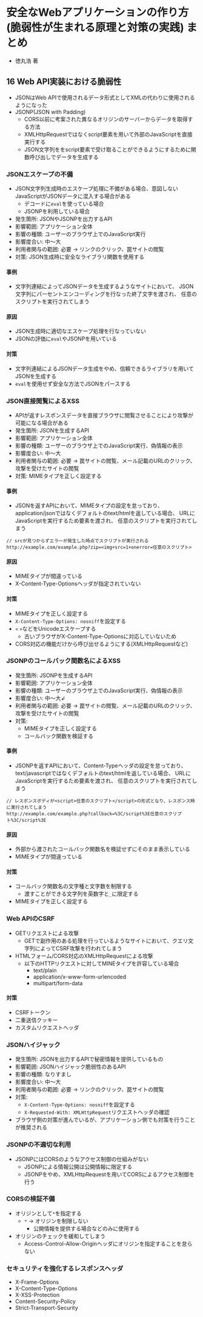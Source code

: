 # 安全なWebアプリケーションの作り方(脆弱性が生まれる原理と対策の実践) まとめ
- 徳丸浩 著

## 16 Web API実装における脆弱性
- JSONはWeb APIで使用されるデータ形式としてXMLの代わりに使用されるようになった
- JSONP(JSON with Padding)
  - CORS以前に考案された異なるオリジンのサーバーからデータを取得する方法
  - XMLHttpRequestではなくscript要素を用いて外部のJavaScriptを直接実行する
  - JSON文字列ををscript要素で受け取ることができるようにするために関数呼び出しでデータを生成する

### JSONエスケープの不備
- JSON文字列生成時のエスケープ処理に不備がある場合、意図しないJavaScriptがJSONデータに混入する場合がある
  - デコードに`eval`を使っている場合
  - JSONPを利用している場合
- 発生箇所: JSONやJSONPを出力するAPI
- 影響範囲: アプリケーション全体
- 影響の種類: ユーザーのブラウザ上でのJavaScript実行
- 影響度合い: 中〜大
- 利用者関与の範囲: 必要 -> リンクのクリック、罠サイトの閲覧
- 対策: JSON生成時に安全なライブラリ関数を使用する

#### 事例
- 文字列連結によってJSONデータを生成するようなサイトにおいて、
  JSON文字列にパーセントエンコーディングを行なった終了文字を渡され、
  任意のスクリプトを実行されてしまう

#### 原因
- JSON生成時に適切なエスケープ処理を行なっていない
- JSONの評価に`eval`やJSONPを用いている

#### 対策
- 文字列連結によるJSONデータ生成をやめ、信頼できるライブラリを用いてJSONを生成する
- `eval`を使用せず安全な方法でJSONをパースする

### JSON直接閲覧によるXSS
- APIが返すレスポンスデータを直接ブラウザに閲覧させることにより攻撃が可能になる場合がある
- 発生箇所: JSONを生成するAPI
- 影響範囲: アプリケーション全体
- 影響の種類: ユーザーのブラウザ上でのJavaScript実行、偽情報の表示
- 影響度合い: 中〜大
- 利用者関与の範囲: 必要 -> 罠サイトの閲覧、メール記載のURLのクリック、攻撃を受けたサイトの閲覧
- 対策: MIMEタイプを正しく設定する

#### 事例
- JSONを返すAPIにおいて、MIMEタイプの設定を怠っており、
  application/jsonではなくデフォルトのtext/htmlを返している場合、
  URLにJavaScriptを実行するため要素を渡され、
  任意のスクリプトを実行されてしまう
```
// srcが見つからずエラーが発生した時点でスクリプトが実行される
http://example.com/example.php?zip=<img+src=1+onerror=任意のスクリプト>
```

#### 原因
- MIMEタイプが間違っている
- X-Content-Type-Optionsヘッダが指定されていない

#### 対策
- MIMEタイプを正しく設定する
- `X-Content-Type-Options: nosniff`を設定する
- `<` `>`などをUnicodeエスケープする
  - 古いブラウザがX-Content-Type-Optionsに対応していないため
- CORS対応の機能だけから呼び出せるようにする(XMLHttpRequestなど)

### JSONPのコールバック関数名によるXSS
- 発生箇所: JSONPを生成するAPI
- 影響範囲: アプリケーション全体
- 影響の種類: ユーザーのブラウザ上でのJavaScript実行、偽情報の表示
- 影響度合い: 中〜大↲
- 利用者関与の範囲: 必要 -> 罠サイトの閲覧、メール記載のURLのクリック、攻撃を受けたサイトの閲覧
- 対策:
  - MIMEタイプを正しく設定する
  - コールバック関数を検証する

#### 事例
- JSONPを返すAPIにおいて、Content-Typeヘッダの設定を怠っており、
  text/javascriptではなくデフォルトのtext/htmlを返している場合、
  URLにJavaScriptを実行するため要素を渡され、
  任意のスクリプトを実行されてしまう
```
// レスポンスボディが<script>任意のスクリプト</script>の形式となり、レスポンス時に実行されてしまう
http://example.com/example.php?callback=%3C/script%3E任意のスクリプト%3C/script%3E
```
#### 原因
- 外部から渡されたコールバック関数名を検証せずにそのまま表示している
- MIMEタイプが間違っている

#### 対策
- コールバック関数名の文字種と文字数を制限する
  - 渡すことができる文字列を英数字と`_`に限定する
- MIMEタイプを正しく設定する

### Web APIのCSRF
- GETリクエストによる攻撃
  - GETで副作用のある処理を行っているようなサイトにおいて、クエリ文字列によってCSRF攻撃を行われてしまう
- HTMLフォーム/CORS対応のXMLHttpRequestによる攻撃
  - 以下のHTTPリクエストに対してMINEタイプを許容している場合
    - text/plain
    - application/x-www-form-urlencoded
    - multipart/form-data

#### 対策
- CSRFトークン
- 二重送信クッキー
- カスタムリクエストヘッダ

### JSONハイジャック
- 発生箇所: JSONを出力するAPIで秘密情報を提供しているもの
- 影響範囲: JSONハイジャック脆弱性のあるAPI
- 影響の種類: なりすまし
- 影響度合い: 中〜大
- 利用者関与の範囲: 必要 -> リンクのクリック、罠サイトの閲覧
- 対策:
  - `X-Content-Type-Options: nosniff`を設定する
  - `X-Requested-With: XMLHttpRequest`リクエストヘッダの確認
- ブラウザ側の対策が進んでいるが、アプリケーション側でも対策を行うことが推奨される

### JSONPの不適切な利用
- JSONPにはCORSのようなアクセス制御の仕組みがない
  - JSONPによる情報公開は公開情報に限定する
  - JSONPをやめ、XMLHttpRequestを用いてCORSによるアクセス制御を行う

### CORSの検証不備
- オリジンとして`*`を指定する
  - `*` -> オリジンを制限しない
    - 公開情報を提供する場合などのみに使用する
- オリジンのチェックを緩和してしまう
  - Access-Control-Allow-Originヘッダにオリジンを指定することを怠らない

### セキュリティを強化するレスポンスヘッダ
- X-Frame-Options
- X-Content-Type-Options
- X-XSS-Protection
- Content-Security-Policy
- Strict-Transport-Security
